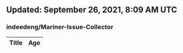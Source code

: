 ## Updated: September 26, 2021, 8:09 AM UTC


### indeedeng/Mariner-Issue-Collector
|**Title**|**Age**|
|:----|:----|